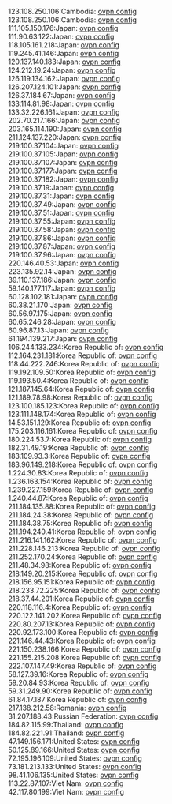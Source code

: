 123.108.250.106:Cambodia: [ovpn config](vpn/123_108_250_106.ovpn)  
123.108.250.106:Cambodia: [ovpn config](vpn/123_108_250_106.ovpn)  
111.105.150.176:Japan: [ovpn config](vpn/111_105_150_176.ovpn)  
111.90.63.122:Japan: [ovpn config](vpn/111_90_63_122.ovpn)  
118.105.161.218:Japan: [ovpn config](vpn/118_105_161_218.ovpn)  
119.245.41.146:Japan: [ovpn config](vpn/119_245_41_146.ovpn)  
120.137.140.183:Japan: [ovpn config](vpn/120_137_140_183.ovpn)  
124.212.19.24:Japan: [ovpn config](vpn/124_212_19_24.ovpn)  
126.119.134.162:Japan: [ovpn config](vpn/126_119_134_162.ovpn)  
126.207.124.101:Japan: [ovpn config](vpn/126_207_124_101.ovpn)  
126.37.184.67:Japan: [ovpn config](vpn/126_37_184_67.ovpn)  
133.114.81.98:Japan: [ovpn config](vpn/133_114_81_98.ovpn)  
133.32.226.161:Japan: [ovpn config](vpn/133_32_226_161.ovpn)  
202.70.217.166:Japan: [ovpn config](vpn/202_70_217_166.ovpn)  
203.165.114.190:Japan: [ovpn config](vpn/203_165_114_190.ovpn)  
211.124.137.220:Japan: [ovpn config](vpn/211_124_137_220.ovpn)  
219.100.37.104:Japan: [ovpn config](vpn/219_100_37_104.ovpn)  
219.100.37.105:Japan: [ovpn config](vpn/219_100_37_105.ovpn)  
219.100.37.107:Japan: [ovpn config](vpn/219_100_37_107.ovpn)  
219.100.37.177:Japan: [ovpn config](vpn/219_100_37_177.ovpn)  
219.100.37.182:Japan: [ovpn config](vpn/219_100_37_182.ovpn)  
219.100.37.19:Japan: [ovpn config](vpn/219_100_37_19.ovpn)  
219.100.37.31:Japan: [ovpn config](vpn/219_100_37_31.ovpn)  
219.100.37.49:Japan: [ovpn config](vpn/219_100_37_49.ovpn)  
219.100.37.51:Japan: [ovpn config](vpn/219_100_37_51.ovpn)  
219.100.37.55:Japan: [ovpn config](vpn/219_100_37_55.ovpn)  
219.100.37.58:Japan: [ovpn config](vpn/219_100_37_58.ovpn)  
219.100.37.86:Japan: [ovpn config](vpn/219_100_37_86.ovpn)  
219.100.37.87:Japan: [ovpn config](vpn/219_100_37_87.ovpn)  
219.100.37.96:Japan: [ovpn config](vpn/219_100_37_96.ovpn)  
220.146.40.53:Japan: [ovpn config](vpn/220_146_40_53.ovpn)  
223.135.92.14:Japan: [ovpn config](vpn/223_135_92_14.ovpn)  
39.110.137.186:Japan: [ovpn config](vpn/39_110_137_186.ovpn)  
59.140.177.117:Japan: [ovpn config](vpn/59_140_177_117.ovpn)  
60.128.102.181:Japan: [ovpn config](vpn/60_128_102_181.ovpn)  
60.38.21.170:Japan: [ovpn config](vpn/60_38_21_170.ovpn)  
60.56.97.175:Japan: [ovpn config](vpn/60_56_97_175.ovpn)  
60.65.246.28:Japan: [ovpn config](vpn/60_65_246_28.ovpn)  
60.96.87.13:Japan: [ovpn config](vpn/60_96_87_13.ovpn)  
61.194.139.217:Japan: [ovpn config](vpn/61_194_139_217.ovpn)  
106.244.133.234:Korea Republic of: [ovpn config](vpn/106_244_133_234.ovpn)  
112.164.231.181:Korea Republic of: [ovpn config](vpn/112_164_231_181.ovpn)  
118.44.222.246:Korea Republic of: [ovpn config](vpn/118_44_222_246.ovpn)  
119.192.109.50:Korea Republic of: [ovpn config](vpn/119_192_109_50.ovpn)  
119.193.50.4:Korea Republic of: [ovpn config](vpn/119_193_50_4.ovpn)  
121.187.145.64:Korea Republic of: [ovpn config](vpn/121_187_145_64.ovpn)  
121.189.78.98:Korea Republic of: [ovpn config](vpn/121_189_78_98.ovpn)  
123.100.185.123:Korea Republic of: [ovpn config](vpn/123_100_185_123.ovpn)  
123.111.148.174:Korea Republic of: [ovpn config](vpn/123_111_148_174.ovpn)  
14.53.151.129:Korea Republic of: [ovpn config](vpn/14_53_151_129.ovpn)  
175.203.116.161:Korea Republic of: [ovpn config](vpn/175_203_116_161.ovpn)  
180.224.53.7:Korea Republic of: [ovpn config](vpn/180_224_53_7.ovpn)  
182.31.49.19:Korea Republic of: [ovpn config](vpn/182_31_49_19.ovpn)  
183.109.93.3:Korea Republic of: [ovpn config](vpn/183_109_93_3.ovpn)  
183.96.149.218:Korea Republic of: [ovpn config](vpn/183_96_149_218.ovpn)  
1.224.30.83:Korea Republic of: [ovpn config](vpn/1_224_30_83.ovpn)  
1.236.163.154:Korea Republic of: [ovpn config](vpn/1_236_163_154.ovpn)  
1.239.227.159:Korea Republic of: [ovpn config](vpn/1_239_227_159.ovpn)  
1.240.44.87:Korea Republic of: [ovpn config](vpn/1_240_44_87.ovpn)  
211.184.135.88:Korea Republic of: [ovpn config](vpn/211_184_135_88.ovpn)  
211.184.24.38:Korea Republic of: [ovpn config](vpn/211_184_24_38.ovpn)  
211.184.38.75:Korea Republic of: [ovpn config](vpn/211_184_38_75.ovpn)  
211.194.240.41:Korea Republic of: [ovpn config](vpn/211_194_240_41.ovpn)  
211.216.141.162:Korea Republic of: [ovpn config](vpn/211_216_141_162.ovpn)  
211.228.146.213:Korea Republic of: [ovpn config](vpn/211_228_146_213.ovpn)  
211.252.170.24:Korea Republic of: [ovpn config](vpn/211_252_170_24.ovpn)  
211.48.34.98:Korea Republic of: [ovpn config](vpn/211_48_34_98.ovpn)  
218.149.20.215:Korea Republic of: [ovpn config](vpn/218_149_20_215.ovpn)  
218.156.95.151:Korea Republic of: [ovpn config](vpn/218_156_95_151.ovpn)  
218.233.72.225:Korea Republic of: [ovpn config](vpn/218_233_72_225.ovpn)  
218.37.44.201:Korea Republic of: [ovpn config](vpn/218_37_44_201.ovpn)  
220.118.116.4:Korea Republic of: [ovpn config](vpn/220_118_116_4.ovpn)  
220.122.141.202:Korea Republic of: [ovpn config](vpn/220_122_141_202.ovpn)  
220.80.207.13:Korea Republic of: [ovpn config](vpn/220_80_207_13.ovpn)  
220.92.173.100:Korea Republic of: [ovpn config](vpn/220_92_173_100.ovpn)  
221.146.44.43:Korea Republic of: [ovpn config](vpn/221_146_44_43.ovpn)  
221.150.238.166:Korea Republic of: [ovpn config](vpn/221_150_238_166.ovpn)  
221.155.215.208:Korea Republic of: [ovpn config](vpn/221_155_215_208.ovpn)  
222.107.147.49:Korea Republic of: [ovpn config](vpn/222_107_147_49.ovpn)  
58.127.39.16:Korea Republic of: [ovpn config](vpn/58_127_39_16.ovpn)  
59.20.84.93:Korea Republic of: [ovpn config](vpn/59_20_84_93.ovpn)  
59.31.249.90:Korea Republic of: [ovpn config](vpn/59_31_249_90.ovpn)  
61.84.17.187:Korea Republic of: [ovpn config](vpn/61_84_17_187.ovpn)  
217.138.212.58:Romania: [ovpn config](vpn/217_138_212_58.ovpn)  
31.207.188.43:Russian Federation: [ovpn config](vpn/31_207_188_43.ovpn)  
184.82.115.99:Thailand: [ovpn config](vpn/184_82_115_99.ovpn)  
184.82.221.91:Thailand: [ovpn config](vpn/184_82_221_91.ovpn)  
47.149.156.171:United States: [ovpn config](vpn/47_149_156_171.ovpn)  
50.125.89.166:United States: [ovpn config](vpn/50_125_89_166.ovpn)  
72.195.196.109:United States: [ovpn config](vpn/72_195_196_109.ovpn)  
73.181.213.133:United States: [ovpn config](vpn/73_181_213_133.ovpn)  
98.41.106.135:United States: [ovpn config](vpn/98_41_106_135.ovpn)  
113.22.87.107:Viet Nam: [ovpn config](vpn/113_22_87_107.ovpn)  
42.117.80.199:Viet Nam: [ovpn config](vpn/42_117_80_199.ovpn)  
